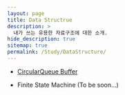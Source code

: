```yaml
---
layout: page
title: Data Structrue 
description: >
  내가 쓰는 유용한 자료구조에 대한 소개.
hide_description: true
sitemap: true
permalink: /Study/DataStructure/
---
```


+ [CircularQueue Buffer](../../_posts/2022-09-12-CircularQueueBuffer.md)

+ Finite State Machine (To be soon...)
